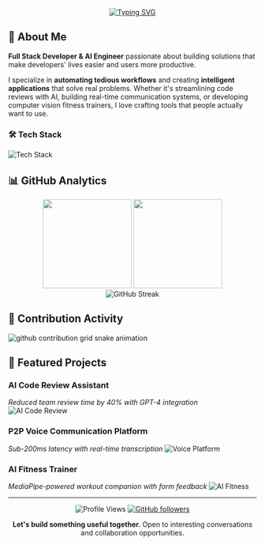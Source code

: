 <div align="center">
  
[![Typing SVG](https://readme-typing-svg.herokuapp.com/?lines=AI+Engineer+%26+Full+Stack+Developer;Building+Smart+Solutions+for+Real+Problems;Automating+Workflows+with+AI;Always+Learning+New+Technologies&font=Fira%20Code&center=true&width=440&height=45&color=f75c7e&vCenter=true&size=22&pause=1000)](https://git.io/typing-svg)

</div>

## 🚀 About Me

**Full Stack Developer & AI Engineer** passionate about building solutions that make developers' lives easier and users more productive.

I specialize in **automating tedious workflows** and creating **intelligent applications** that solve real problems. Whether it's streamlining code reviews with AI, building real-time communication systems, or developing computer vision fitness trainers, I love crafting tools that people actually want to use.

### 🛠️ Tech Stack
![Tech Stack](https://skillicons.dev/icons?i=python,react,nodejs,docker,aws,tensorflow,mongodb,postgresql)

## 📊 GitHub Analytics

<div align="center">
  <img height="180em" src="https://github-readme-stats.vercel.app/api?username=YOUR_USERNAME&show_icons=true&theme=radical&count_private=true"/>
  <img height="180em" src="https://github-readme-stats.vercel.app/api/top-langs/?username=YOUR_USERNAME&layout=compact&theme=radical"/>
</div>

<div align="center">
  <img src="https://streak-stats.demolab.com/?user=YOUR_USERNAME&theme=radical" alt="GitHub Streak"/>
</div>

## 🐍 Contribution Activity

<picture>
  <source media="(prefers-color-scheme: dark)" srcset="https://raw.githubusercontent.com/YOUR_USERNAME/YOUR_USERNAME/output/github-contribution-grid-snake-dark.svg">
  <source media="(prefers-color-scheme: light)" srcset="https://raw.githubusercontent.com/YOUR_USERNAME/YOUR_USERNAME/output/github-contribution-grid-snake.svg">
  <img alt="github contribution grid snake animation" src="https://raw.githubusercontent.com/YOUR_USERNAME/YOUR_USERNAME/output/github-contribution-grid-snake.svg">
</picture>

## 🎯 Featured Projects

### AI Code Review Assistant
*Reduced team review time by 40% with GPT-4 integration*
![AI Code Review](./assets/ai-code-review.gif)

### P2P Voice Communication Platform  
*Sub-200ms latency with real-time transcription*
![Voice Platform](./assets/voice-platform.gif)

### AI Fitness Trainer
*MediaPipe-powered workout companion with form feedback*
![AI Fitness](./assets/fitness-trainer.gif)

---

<div align="center">

![Profile Views](https://visitor-badge.glitch.me/badge?page_id=YOUR_USERNAME.YOUR_USERNAME)
[![GitHub followers](https://img.shields.io/github/followers/YOUR_USERNAME?label=Follow&style=social)](https://github.com/YOUR_USERNAME)

**Let's build something useful together.** Open to interesting conversations and collaboration opportunities.

</div>
